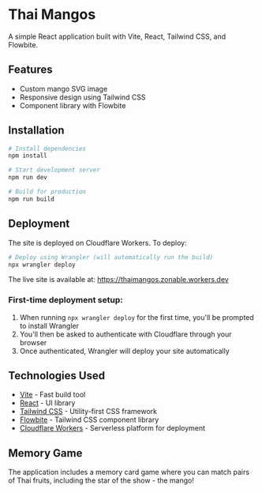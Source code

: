 # Thai Mangos

A simple React application built with Vite, React, Tailwind CSS, and Flowbite.

## Features

- Custom mango SVG image
- Responsive design using Tailwind CSS
- Component library with Flowbite

## Installation

```bash
# Install dependencies
npm install

# Start development server
npm run dev

# Build for production
npm run build
```

## Deployment

The site is deployed on Cloudflare Workers. To deploy:

```bash
# Deploy using Wrangler (will automatically run the build)
npx wrangler deploy
```

The live site is available at: https://thaimangos.zonable.workers.dev

### First-time deployment setup:
1. When running `npx wrangler deploy` for the first time, you'll be prompted to install Wrangler
2. You'll then be asked to authenticate with Cloudflare through your browser
3. Once authenticated, Wrangler will deploy your site automatically

## Technologies Used

- [Vite](https://vitejs.dev/) - Fast build tool
- [React](https://react.dev/) - UI library
- [Tailwind CSS](https://tailwindcss.com/) - Utility-first CSS framework
- [Flowbite](https://flowbite.com/) - Tailwind CSS component library
- [Cloudflare Workers](https://workers.cloudflare.com/) - Serverless platform for deployment

## Memory Game

The application includes a memory card game where you can match pairs of Thai fruits, including the star of the show - the mango!
